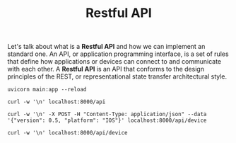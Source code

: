 <h1 align="center">
    Restful API
</h1>

<br />

Let's talk about what is a **Restful API** and how we can implement an standard one. 
An API, or application programming interface, is a set of rules that define 
how applications or devices can connect to and communicate with each other. 
A **Restful API** is an API that conforms to the design principles of the REST, 
or representational state transfer architectural style.

```shell
uvicorn main:app --reload
```

```shell
curl -w '\n' localhost:8000/api
```

```shell
curl -w '\n' -X POST -H "Content-Type: application/json" --data '{"version": 0.5, "platform": "IOS"}' localhost:8000/api/device
```

```shell
curl -w '\n' localhost:8000/api/device
```
